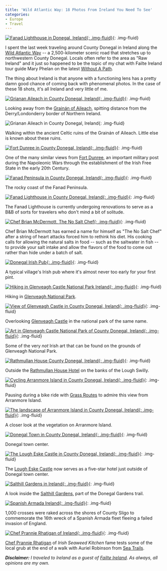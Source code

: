 ```yaml
---
title: 'Wild Atlantic Way: 18 Photos From Ireland You Need To See'
categories:
- Europe
- Travel
---
```


[![Fanad Lighthouse in Donegal, Ireland](https://withoutapath.com/wp-content/uploads/2015/09/Fanad-Lighthouse-JoeBaur-1024x683.jpg){: .img-fluid}](https://withoutapath.com/wp-content/uploads/2015/09/Fanad-Lighthouse-JoeBaur.jpg){: .img-fluid}

I spent the last week traveling around County Donegal in Ireland along the [Wild Atlantic Way](http://www.wildatlanticway.com/home/) -- a 2,500-kilometer scenic road that stretches up to northwestern County Donegal. Locals often refer to the area as "Raw Ireland" and it just so happened to be the topic of my chat with Failte Ireland tour guide Mary Phelan on the latest [Without A Path](https://withoutapath.com/irish-tourism-mary-phelan/).

The thing about Ireland is that anyone with a functioning lens has a pretty damn good chance of coming back with phenomenal photos. In the case of these 18 shots, it's all Ireland and very little of me.<!-- more -->

[![Grianan Aileach in County Donegal, Ireland](https://withoutapath.com/wp-content/uploads/2015/09/Donegal-Grianan-Aileach-Ireland-JoeBaur-1024x683.jpg){: .img-fluid}](https://withoutapath.com/wp-content/uploads/2015/09/Donegal-Grianan-Aileach-Ireland-JoeBaur.jpg){: .img-fluid}

Looking away from the [Grainán of Aileach](http://www.discoverireland.ie/Arts-Culture-Heritage/grianan-of-aileach/73795), spitting distance from the Derry/Londonderry border of Northern Ireland.

![Grianan Aileach in County Donegal, Ireland](https://withoutapath.com/wp-content/uploads/2015/09/Grianan-Aileach-Ireland-JoeBaur-1024x683.jpg){: .img-fluid}

Walking within the ancient Celtic ruins of the Grainán of Aileach. Little else is known about these ruins.

[![Fort Dunree in County Donegal, Ireland](https://withoutapath.com/wp-content/uploads/2015/09/Fort-Dunree-Ireland-JoeBaur-1024x683.jpg){: .img-fluid}](https://withoutapath.com/wp-content/uploads/2015/09/Fort-Dunree-Ireland-JoeBaur.jpg){: .img-fluid}

One of the many similar views from [Fort Dunree](http://www.dunree.pro.ie/home.html), an important military post during the Napoleonic Wars through the establishment of the Irish Free State in the early 20th Century.

[![Fanad Peninsula in County Donegal, Ireland](https://withoutapath.com/wp-content/uploads/2015/09/Fanad-Peninsula-Ireland-JoeBaur-1024x683.jpg){: .img-fluid}](https://withoutapath.com/wp-content/uploads/2015/09/Fanad-Peninsula-Ireland-JoeBaur.jpg){: .img-fluid}

The rocky coast of the Fanad Peninsula.

[![Fanad Lighthouse in County Donegal, Ireland](https://withoutapath.com/wp-content/uploads/2015/09/Fanad-Lighthouse-JoeBaur-1024x683.jpg){: .img-fluid}](https://withoutapath.com/wp-content/uploads/2015/09/Fanad-Lighthouse-JoeBaur.jpg){: .img-fluid}

The Fanad Lighthouse is currently undergoing renovations to serve as a B&B of sorts for travelers who don't mind a bit of solitude.

[![Chef Brian McDermott, The No Salt Chef](https://withoutapath.com/wp-content/uploads/2015/09/Chef-Brian-McDermott-No-Salt-Chef-JoeBaur-1024x683.jpg){: .img-fluid}](https://withoutapath.com/wp-content/uploads/2015/09/Chef-Brian-McDermott-No-Salt-Chef-JoeBaur.jpg){: .img-fluid}

Chef Brian McDermott has earned a name for himself as "The No Salt Chef" after a string of heart attacks forced him to rethink his diet. His cooking calls for allowing the natural salts in food -- such as the saltwater in fish -- to provide your salt intake and allow the flavors of the food to come out rather than hide under a batch of salt.

[![Donegal Irish Pub](https://withoutapath.com/wp-content/uploads/2015/09/Donegal-Irish-Pub-JoeBaur-1024x683.jpg){: .img-fluid}](https://withoutapath.com/wp-content/uploads/2015/09/Donegal-Irish-Pub-JoeBaur.jpg){: .img-fluid}

A typical village's Irish pub where it's almost never too early for your first pint.

[![Hiking in Glenveagh Castle National Park Ireland](https://withoutapath.com/wp-content/uploads/2015/09/Glenveagh-Castle-National-Park-Ireland-JoeBaur-1024x683.jpg){: .img-fluid}](https://withoutapath.com/wp-content/uploads/2015/09/Glenveagh-Castle-National-Park-Ireland-JoeBaur.jpg){: .img-fluid}

Hiking in [Glenveagh National Park](http://www.glenveaghnationalpark.ie/).

[![View of Glenveagh Castle in County Donegal, Ireland](https://withoutapath.com/wp-content/uploads/2015/09/Glenveagh-Castle-Ireland-JoeBaur-1024x683.jpg){: .img-fluid}](https://withoutapath.com/wp-content/uploads/2015/09/Glenveagh-Castle-Ireland-JoeBaur.jpg){: .img-fluid}

Overlooking [Glenveagh Castle](http://www.discoverireland.ie/Arts-Culture-Heritage/glenveagh-national-park-and-castle/536) in the national park of the same name.

[![Art in Glenveagh Castle National Park of County Donegal, Ireland](https://withoutapath.com/wp-content/uploads/2015/09/Glenveagh-Castle-Hiking-Ireland-JoeBaur-1024x683.jpg){: .img-fluid}](https://withoutapath.com/wp-content/uploads/2015/09/Glenveagh-Castle-Hiking-Ireland-JoeBaur.jpg){: .img-fluid}

Some of the very _not_ Irish art that can be found on the grounds of Glenveagh National Park.

[![Rathmullan House County Donegal, Ireland](https://withoutapath.com/wp-content/uploads/2015/09/Rathmullan-House-Ireland-JoeBaur-1024x683.jpg){: .img-fluid}](https://withoutapath.com/wp-content/uploads/2015/09/Rathmullan-House-Ireland-JoeBaur.jpg){: .img-fluid}

Outside the [Rathmullan House Hotel](http://www.rathmullanhouse.com/) on the banks of the Lough Swilly.

[![Cycling Arranmore Island in County Donegal, Ireland](https://withoutapath.com/wp-content/uploads/2015/09/Arranmore-Island-Ireland-JoeBaur-1024x683.jpg){: .img-fluid}](https://withoutapath.com/wp-content/uploads/2015/09/Arranmore-Island-Ireland-JoeBaur.jpg){: .img-fluid}

Pausing during a bike ride with [Grass Routes](http://grassroutes.ie/) to admire this view from Arranmore Island.

[![The landscape of Arranmore Island in County Donegal, Ireland](https://withoutapath.com/wp-content/uploads/2015/09/Arranmore-Island-Ireland-Landscape-JoeBaur-1024x683.jpg){: .img-fluid}](https://withoutapath.com/wp-content/uploads/2015/09/Arranmore-Island-Ireland-Landscape-JoeBaur.jpg){: .img-fluid}

A closer look at the vegetation on Arranmore Island.

[![Donegal Town in County Donegal, Ireland](https://withoutapath.com/wp-content/uploads/2015/09/Donegal-Town-Ireland-JoeBaur-1024x683.jpg){: .img-fluid}](https://withoutapath.com/wp-content/uploads/2015/09/Donegal-Town-Ireland-JoeBaur.jpg){: .img-fluid}

Donegal town center.

[![The Lough Eske Castle in County Donegal, Ireland](https://withoutapath.com/wp-content/uploads/2015/09/Lough-Eske-Catle-Ireland-JoeBaur-1024x683.jpg){: .img-fluid}](https://withoutapath.com/wp-content/uploads/2015/09/Lough-Eske-Catle-Ireland-JoeBaur.jpg){: .img-fluid}

The [Lough Eske Castle](http://www.solishotels.com/lougheskecastle/) now serves as a five-star hotel just outside of Donegal town center.

[![Salthill Gardens in Ireland](https://withoutapath.com/wp-content/uploads/2015/09/Salthill-Gardens-Ireland-JoeBaur-1024x683.jpg){: .img-fluid}](https://withoutapath.com/wp-content/uploads/2015/09/Salthill-Gardens-Ireland-JoeBaur.jpg){: .img-fluid}

A look inside the [Salthill Gardens](http://donegalgardens.com), part of the Donegal Gardens trail.

[![Spanish Armada Ireland](https://withoutapath.com/wp-content/uploads/2015/09/Spanish-Armada-Ireland-JoeBaur-1024x683.jpg){: .img-fluid}](https://withoutapath.com/wp-content/uploads/2015/09/Spanish-Armada-Ireland-JoeBaur.jpg){: .img-fluid}

1,000 crosses were raked across the shores of County Sligo to commemorate the 16th wreck of a Spanish Armada fleet fleeing a failed invasion of England.

[![Chef Prannie Rhatigan of Ireland](https://withoutapath.com/wp-content/uploads/2015/09/Chef-Prannie-Rhatigan-Ireland-JoeBaur-1024x683.jpg){: .img-fluid}](https://withoutapath.com/wp-content/uploads/2015/09/Chef-Prannie-Rhatigan-Ireland-JoeBaur.jpg){: .img-fluid}

[Chef Prannie Rhatigan](http://irishseaweedkitchen.ie/) of _Irish Seaweed Kitchen_ fame tests some of the local grub at the end of a walk with Auriel Robinson from [Sea Trails](http://seatrails.ie).

_**Disclaimer:** I traveled to Ireland as a guest of [Failte Ireland](http://www.failteireland.ie/). As always, all opinions are my own._
